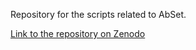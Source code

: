 Repository for the scripts related to AbSet.

[Link to the repository on Zenodo](https://doi.org/10.5281/zenodo.14888001)
